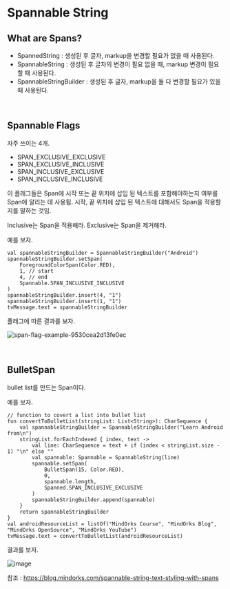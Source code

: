 
# Spannable String


## What are Spans?

 - SpannedString : 생성된 후 글자, markup을 변경할 필요가 없을 때 사용된다.
 - SpannableString : 생성된 후 글자의 변경이 필요 없을 때, markup 변경이 필요할 때 사용된다.
 - SpannableStringBuilder : 생성된 후 글자, markup을 둘 다 변경할 필요가 있을 때 사용된다.


<br/>


## Spannable Flags

자주 쓰이는 4개.
 - SPAN_EXCLUSIVE_EXCLUSIVE
 - SPAN_EXCLUSIVE_INCLUSIVE
 - SPAN_INCLUSIVE_EXCLUSIVE
 - SPAN_INCLUSIVE_INCLUSIVE

이 플래그들은 Span에 시작 또는 끝 위치에 삽입 된 텍스트를 포함해야하는지 여부를 Span에 알리는 데 사용됨. 
시작, 끝 위치에 삽입 된 텍스트에 대해서도 Span을 적용할지를 말하는 것임.
 
Inclusive는 Span을 적용해라.
Exclusive는 Span을 제거해라.


예를 보자.

    val spannableStringBuilder = SpannableStringBuilder("Android")
    spannableStringBuilder.setSpan(
        ForegroundColorSpan(Color.RED),
        1, // start
        4, // end
        Spannable.SPAN_INCLUSIVE_INCLUSIVE
    )
    spannableStringBuilder.insert(4, "1")
    spannableStringBuilder.insert(1, "1")
    tvMessage.text = spannableStringBuilder

플래그에 따른 결과를 보자.

![span-flag-example-9530cea2d13fe0ec](https://user-images.githubusercontent.com/19990905/111117332-bacf1480-85aa-11eb-9f65-24e2f8c14fd3.png)


</br>


## BulletSpan

bullet list를 만드는 Span이다.

예를 보자.

    // function to covert a list into bullet list
    fun convertToBulletList(stringList: List<String>): CharSequence {
        val spannableStringBuilder = SpannableStringBuilder("Learn Android from\n")
        stringList.forEachIndexed { index, text ->
            val line: CharSequence = text + if (index < stringList.size - 1) "\n" else ""
            val spannable: Spannable = SpannableString(line)
            spannable.setSpan(
                BulletSpan(15, Color.RED),
                0,
                spannable.length,
                Spanned.SPAN_INCLUSIVE_EXCLUSIVE
            )
            spannableStringBuilder.append(spannable)
        }
        return spannableStringBuilder
    }
    val androidResourceList = listOf("MindOrks Course", "MindOrks Blog", "MindOrks OpenSource", "MindOrks YouTube")
    tvMessage.text = convertToBulletList(androidResourceList)
    
결과를 보자.
    
![image](https://user-images.githubusercontent.com/19990905/111117596-139ead00-85ab-11eb-8bfc-eb061304504c.png)



참조 : 
https://blog.mindorks.com/spannable-string-text-styling-with-spans

